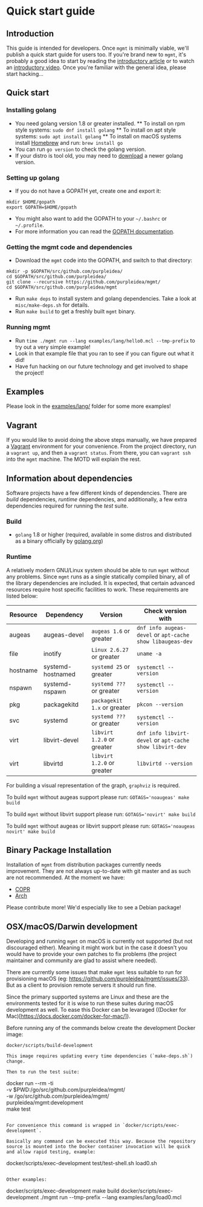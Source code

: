 # Quick start guide

## Introduction
This guide is intended for developers. Once `mgmt` is minimally viable, we'll
publish a quick start guide for users too. If you're brand new to `mgmt`, it's
probably a good idea to start by reading the
[introductory article](https://purpleidea.com/blog/2016/01/18/next-generation-configuration-mgmt/)
or to watch an [introductory video](https://www.youtube.com/watch?v=LkEtBVLfygE&html5=1).
Once you're familiar with the general idea, please start hacking...

## Quick start

### Installing golang
* You need golang version 1.8 or greater installed.
** To install on rpm style systems: `sudo dnf install golang`
** To install on apt style systems: `sudo apt install golang`
** To install on macOS systems install [Homebrew](https://brew.sh) and run: `brew install go`
* You can run `go version` to check the golang version.
* If your distro is tool old, you may need to [download](https://golang.org/dl/) a newer golang version.

### Setting up golang
* If you do not have a GOPATH yet, create one and export it:
```
mkdir $HOME/gopath
export GOPATH=$HOME/gopath
```
* You might also want to add the GOPATH to your `~/.bashrc` or `~/.profile`.
* For more information you can read the [GOPATH documentation](https://golang.org/cmd/go/#hdr-GOPATH_environment_variable).

### Getting the mgmt code and dependencies
* Download the `mgmt` code into the GOPATH, and switch to that directory:
```
mkdir -p $GOPATH/src/github.com/purpleidea/
cd $GOPATH/src/github.com/purpleidea/
git clone --recursive https://github.com/purpleidea/mgmt/
cd $GOPATH/src/github.com/purpleidea/mgmt
```
* Run `make deps` to install system and golang dependencies. Take a look at `misc/make-deps.sh` for details.
* Run `make build` to get a freshly built `mgmt` binary.

### Running mgmt
* Run `time ./mgmt run --lang examples/lang/hello0.mcl --tmp-prefix` to try out a very simple example!
* Look in that example file that you ran to see if you can figure out what it did!
* Have fun hacking on our future technology and get involved to shape the project!

## Examples
Please look in the [examples/lang/](../examples/lang/) folder for some more examples!

## Vagrant
If you would like to avoid doing the above steps manually, we have prepared a
[Vagrant](https://www.vagrantup.com/) environment for your convenience. From the
project directory, run a `vagrant up`, and then a `vagrant status`. From there,
you can `vagrant ssh` into the `mgmt` machine. The MOTD will explain the rest.

## Information about dependencies
Software projects have a few different kinds of dependencies. There are _build_
dependencies, _runtime_ dependencies, and additionally, a few extra dependencies
required for running the _test_ suite.

### Build
* `golang` 1.8 or higher (required, available in some distros and distributed
  as a binary officially by [golang.org](https://golang.org/dl/))

### Runtime
A relatively modern GNU/Linux system should be able to run `mgmt` without any
problems. Since `mgmt` runs as a single statically compiled binary, all of the
library dependencies are included. It is expected, that certain advanced
resources require host specific facilities to work. These requirements are
listed below:

| Resource | Dependency        | Version                     | Check version with                                        |
|----------|-------------------|-----------------------------|-----------------------------------------------------------|
| augeas   | augeas-devel      | `augeas 1.6` or greater     | `dnf info augeas-devel` or `apt-cache show libaugeas-dev` |
| file     | inotify           | `Linux 2.6.27` or greater   | `uname -a`                                                |
| hostname | systemd-hostnamed | `systemd 25` or greater     | `systemctl --version`                                     |
| nspawn   | systemd-nspawn    | `systemd ???` or greater    | `systemctl --version`                                     |
| pkg      | packagekitd       | `packagekit 1.x` or greater | `pkcon --version`                                         |
| svc      | systemd           | `systemd ???` or greater    | `systemctl --version`                                     |
| virt     | libvirt-devel     | `libvirt 1.2.0` or greater  | `dnf info libvirt-devel` or `apt-cache show libvirt-dev`  |
| virt     | libvirtd          | `libvirt 1.2.0` or greater  | `libvirtd --version`                                      |

For building a visual representation of the graph, `graphviz` is required.

To build `mgmt` without augeas support please run:
`GOTAGS='noaugeas' make build`

To build `mgmt` without libvirt support please run:
`GOTAGS='novirt' make build`

To build `mgmt` without augeas or libvirt support please run:
`GOTAGS='noaugeas novirt' make build`

## Binary Package Installation
Installation of `mgmt` from distribution packages currently needs improvement.
They are not always up-to-date with git master and as such are not recommended.
At the moment we have:
* [COPR](https://copr.fedoraproject.org/coprs/purpleidea/mgmt/)
* [Arch](https://aur.archlinux.org/packages/mgmt/)

Please contribute more! We'd especially like to see a Debian package!

## OSX/macOS/Darwin development
Developing and running `mgmt` on macOS is currently not supported (but not discouraged either). Meaning it might work but in the case it doesn't you would have to provide your own patches to fix problems (the project maintainer and community are glad to assist where needed).

There are currently some issues that make `mgmt` less suitable to run for provisioning macOS (eg: https://github.com/purpleidea/mgmt/issues/33). But as a client to provision remote servers it should run fine.

Since the primary supported systems are Linux and these are the environments tested for it is wise to run these suites during macOS development as well. To ease this Docker can be levaraged ((Docker for Mac)[https://docs.docker.com/docker-for-mac/]).

Before running any of the commands below create the development Docker image:

```
docker/scripts/build-development

This image requires updating every time dependencies (`make-deps.sh`) change.

Then to run the test suite:

```
docker run --rm -ti \
  -v $PWD:/go/src/github.com/purpleidea/mgmt/ \
  -w /go/src/github.com/purpleidea/mgmt/ \
  purpleidea/mgmt:development \
  make test
```

For convenience this command is wrapped in `docker/scripts/exec-development`.

Basically any command can be executed this way. Because the repository source is mounted into the Docker container invocation will be quick and allow rapid testing, example:

```
docker/scripts/exec-development test/test-shell.sh load0.sh
```

Other examples:

```
docker/scripts/exec-development make build
docker/scripts/exec-development ./mgmt run --tmp-prefix --lang examples/lang/load0.mcl
```
